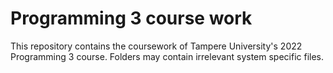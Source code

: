 # Programming 3 course work
This repository contains the coursework of Tampere University's 2022 Programming 3 course. Folders may contain irrelevant system specific files.

